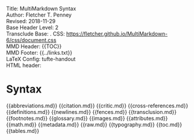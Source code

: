 Title:	MultiMarkdown Syntax  
Author:	Fletcher T. Penney  
Revised:	2018-11-29  
Base Header Level:	2  
Transclude Base:	.
CSS:	https://fletcher.github.io/MultiMarkdown-6/css/document.css  
MMD Header:	{{TOC}}  
MMD Footer:	{{../links.txt}}  
LaTeX Config:	tufte-handout  
HTML header:	<script src="https://cdnjs.cloudflare.com/ajax/libs/mathjax/2.7.2/MathJax.js?config=TeX-AMS-MML_HTMLorMML"></script>
<link rel="stylesheet" href="https://cdnjs.cloudflare.com/ajax/libs/highlight.js/9.12.0/styles/default.min.css">
<script src="https://cdnjs.cloudflare.com/ajax/libs/highlight.js/9.12.0/highlight.min.js"></script>
<script>hljs.initHighlightingOnLoad();</script>


# Syntax #

{{abbreviations.md}}
{{citation.md}}
{{critic.md}}
{{cross-references.md}}
{{definitions.md}}
{{newlines.md}}
{{fences.md}}
{{transclusion.md}}
{{footnotes.md}}
{{glossary.md}}
{{images.md}}
{{attributes.md}}
{{math.md}}
{{metadata.md}}
{{raw.md}}
{{typography.md}}
{{toc.md}}
{{tables.md}}
